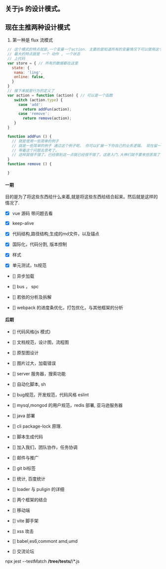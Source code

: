 ## 关于js 的设计模式。

## 现在主推两种设计模式

1. 第一种是 flux 流模式

```js
 // 这个模式的特点就是,一个变量一个action. 主要的是知道所有的变量情况下可以使用这个模式
 // 最大的特点就是 一个 动作 , 一个状态
 // 上代码
 var store = { // 所有的数据都在这里
   state: {
    nama: 'ling',
    online: false,
   }
 }
 // 接下来就是行为的定义了
 var action = function (action) { // 可以是一个函数
    switch (action.type) {
      case 'add': 
        return addFun(action);
      case 'remove': 
        return remove(action);
    }
 }

 function addFun () {
   // 就是使用一些简单的例子
   // 就是一些简单的例子 通过这个例子呢。 你可以扩展一下你自己的业务逻辑。 现在留一个作业题了
   // 带着这个问题去思考了。
   // 这样就很不错了。已经做到这一点就已经很不错了。这是入门.大神们就不要来挖苦我了
 }
 function remove () {

 }

```
#### 一期

目的是为了将这些东西给什么来着,就是将这些东西给结合起来。然后就是这样的情况了.

- [x] vue 源码 带问题去看

- [x] keep-alive

- [x] 代码结构,路径结构,生成的md文件，以及锚点

- [x] 国际化，代码分割, 版本控制

- [x] 样式

- [x] 单元测试，ts规范

- [] 异步加载

- [] bus ， spc

- [] 若依的分析及拆解

- [] webpack 的进度条优化，打包优化，与其他框架的分析

#### 后期

- [] 代码风格(js 模式)

- [] 文档规范，设计图，流程图

- [] 原型图设计

- [] 图片过大，加载错误

- [] server 服务器，搜索功能

- [] 自动化脚本, sh

- [] bug规范，开发规范，代码风格 eslint

- [] mysql,mongod 的用户规范，redis 部署, 亚马逊服务器

- [] java 部署

- [] cli package-lock 原理.

- [] 脚本生成代码

- [] 加入我们，团队协作，任务协调

- [] 邮件与推广

- [] git bi标签

- [] 统计, 百度统计

- [] loader 与 puligin 的详细

- [] 两个框架的结合

- [] 移动端

- [] vite 脚手架

- [] xss 攻击

- [] babel,es6,commont amd,umd

- [] 交流论坛

npx jest --testMatch **/tree/__tests__/**/*.js